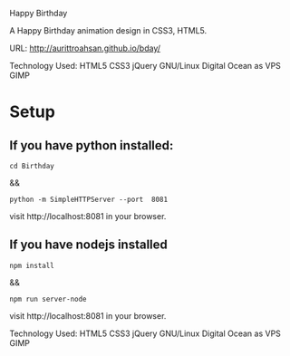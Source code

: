Happy Birthday

A Happy Birthday animation design in CSS3, HTML5.

URL: http://aurittroahsan.github.io/bday/

Technology Used: HTML5 CSS3 jQuery  GNU/Linux Digital Ocean as VPS GIMP

# Setup

## If you have python installed:
```
cd Birthday
```

&& 

```
python -m SimpleHTTPServer --port  8081
```

visit http://localhost:8081 in your browser.

## If you have nodejs installed
```
npm install
```
&&

```
npm run server-node
```
visit http://localhost:8081 in your browser.

Technology Used: HTML5 CSS3 jQuery  GNU/Linux Digital Ocean as VPS GIMP


